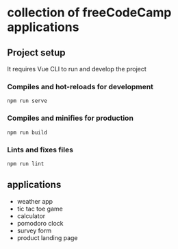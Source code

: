# collection of freeCodeCamp applications

## Project setup

It requires Vue CLI to run and develop the project

### Compiles and hot-reloads for development
```
npm run serve
```
### Compiles and minifies for production
```
npm run build
```
### Lints and fixes files
```
npm run lint
```

## applications
* weather app
* tic tac toe game
* calculator
* pomodoro clock
* survey form
* product landing page